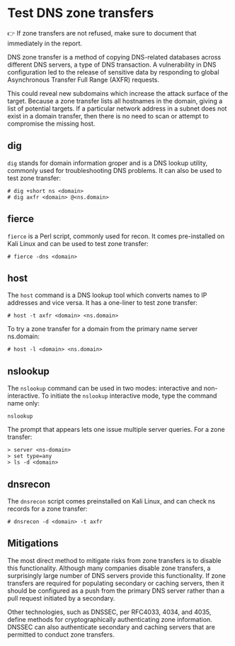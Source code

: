# Test DNS zone transfers

👉 If zone transfers are not refused, make sure to document that immediately in the report.

DNS zone transfer is a method of copying DNS-related databases across different DNS servers, a type of DNS transaction. 
A vulnerability in DNS configuration led to the release of sensitive data by responding to global Asynchronous 
Transfer Full Range (AXFR) requests. 

This could reveal new subdomains which increase the attack surface of the target. Because a zone transfer lists all 
hostnames in the domain, giving a list of potential targets. If a particular network address in a subnet does not 
exist in a domain transfer, then there is no need to scan or attempt to compromise the missing host.

## dig

`dig` stands for domain information groper and is a DNS lookup utility, commonly used for troubleshooting DNS problems. 
It can also be used to test zone transfer:

    # dig +short ns <domain>
    # dig axfr <domain> @<ns.domain>

## fierce

`fierce` is a Perl script, commonly used for recon. It comes pre-installed on Kali Linux and can be used to test 
zone transfer:

    # fierce -dns <domain>

## host

The `host` command is a DNS lookup tool which converts names to IP addresses and vice versa. It has a 
one-liner to test zone transfer:

    # host -t axfr <domain> <ns.domain>

To try a zone transfer for a domain from the primary name server ns.domain:

    # host -l <domain> <ns.domain>

## nslookup

The `nslookup` command can be used in two modes: interactive and non-interactive. To initiate the `nslookup` 
interactive mode, type the command name only:

    nslookup

The prompt that appears lets one issue multiple server queries. For a zone transfer:

    > server <ns-domain>
    > set type=any
    > ls -d <domain>

## dnsrecon

The `dnsrecon` script comes preinstalled on Kali Linux, and can check ns records for a zone transfer:

    # dnsrecon -d <domain> -t axfr

## Mitigations

The most direct method to mitigate risks from zone transfers is to disable this functionality. Although many companies 
disable zone transfers, a surprisingly large number of DNS servers provide this functionality. If zone transfers are 
required for populating secondary or caching servers, then it should be configured as a push from the primary DNS 
server rather than a pull request initiated by a secondary.

Other technologies, such as DNSSEC, per RFC4033, 4034, and 4035, define methods for cryptographically authenticating 
zone information. DNSSEC can also authenticate secondary and caching servers that are permitted to conduct zone 
transfers.